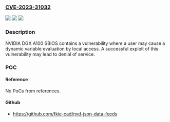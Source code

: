 ### [CVE-2023-31032](https://cve.mitre.org/cgi-bin/cvename.cgi?name=CVE-2023-31032)
![](https://img.shields.io/static/v1?label=Product&message=DGX%20A100&color=blue)
![](https://img.shields.io/static/v1?label=Version&message=All%20SBOIS%20versions%20prior%20to%201.25%20&color=brightgreen)
![](https://img.shields.io/static/v1?label=Vulnerability&message=CWE-627&color=brightgreen)

### Description

NVIDIA DGX A100 SBIOS contains a vulnerability where a user may cause a dynamic variable evaluation by local access. A successful exploit of this vulnerability may lead to denial of service.

### POC

#### Reference
No PoCs from references.

#### Github
- https://github.com/fkie-cad/nvd-json-data-feeds

